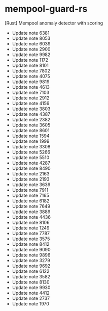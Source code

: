 # mempool-guard-rs
[Rust] Mempool anomaly detector with scoring
- Update note 6381
- Update note 8053
- Update note 6039
- Update note 2900
- Update note 9982
- Update note 1172
- Update note 8101
- Update note 7802
- Update note 4075
- Update note 9819
- Update note 4613
- Update note 7103
- Update note 2912
- Update note 4156
- Update note 3803
- Update note 4387
- Update note 2382
- Update note 3605
- Update note 8601
- Update note 1594
- Update note 1999
- Update note 3308
- Update note 5266
- Update note 5510
- Update note 4287
- Update note 8490
- Update note 2163
- Update note 2193
- Update note 3639
- Update note 7911
- Update note 7165
- Update note 6182
- Update note 7649
- Update note 3889
- Update note 4436
- Update note 8106
- Update note 1249
- Update note 7787
- Update note 3575
- Update note 8412
- Update note 9090
- Update note 9896
- Update note 3279
- Update note 9692
- Update note 6122
- Update note 3582
- Update note 8130
- Update note 9930
- Update note 4412
- Update note 2737
- Update note 1970
